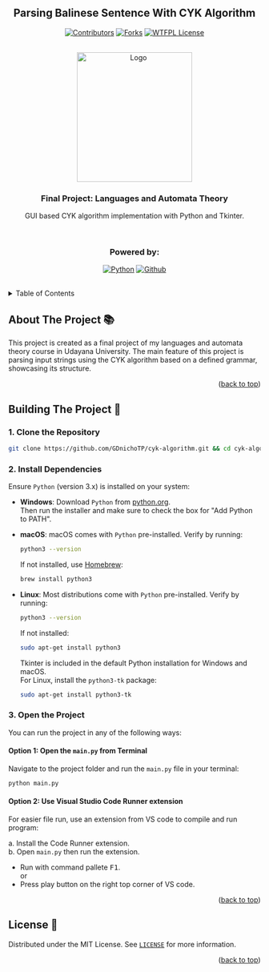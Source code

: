 <a name="readme-top"></a>

<div align="center">

## Parsing Balinese Sentence With CYK Algorithm

[![Contributors][contributors-shield]][contributors-url]
[![Forks][forks-shield]][forks-url]
[![WTFPL License][license-shield]][license-url]

</div>

<!-- PROJECT LOGO -->
</br>
<div align="center">
  <a href="https://www.unud.ac.id/">
    <img src="https://github.com/dash4k/tugas-akhir-alpro-1/assets/133938416/ff71757a-1b51-44b7-b14e-b53b061d9815" alt="Logo" width="230" height="259">
  </a>

  <h3 align="center">Final Project: Languages and Automata Theory</h3>

  <p align="center">
    GUI based CYK algorithm implementation with Python and Tkinter.
  </p>
</div>
</br>

<div align="center">
  
  ### Powered by:
  [![Python](https://img.shields.io/badge/Python-3776AB?logo=python&logoColor=white&style=for-the-badge)](https://www.python.org)
  [![Github][Github.com]][Github-url]
 
</div>
</br>

<!-- TABLE OF CONTENTS -->
<details>
  <summary>Table of Contents</summary>
  <ol>
    <li><a href="#about-the-project-">About The Project</a></li>
    <li><a href="#building-the-project-">Building The Project</a></li>
    <li><a href="#license-">License</a></li>
  </ol>
</details>

<!-- ABOUT THE PROJECT -->
## About The Project 📚
This project is created as a final project of my languages and automata theory course in Udayana University. The main feature of this project is parsing input strings using the CYK algorithm based on a defined grammar, showcasing its structure.

<p align="right">(<a href="#readme-top">back to top</a>)</p>

<!-- BUILDING THE PROJECT -->
## Building The Project 🍳

### 1. Clone the Repository
```bash
git clone https://github.com/GDnichoTP/cyk-algorithm.git && cd cyk-algorithm
```

### 2. Install Dependencies
Ensure `Python` (version 3.x) is installed on your system:

- **Windows**:
  Download `Python` from [python.org](https://www.python.org/downloads/).</br>
  Then run the installer and make sure to check the box for "Add Python to PATH".
  
- **macOS**:
  macOS comes with `Python` pre-installed. Verify by running:
  ```bash
  python3 --version
  ```
  If not installed, use [Homebrew](https://brew.sh/):
  ```bash
  brew install python3
  ```

- **Linux**:
  Most distributions come with `Python` pre-installed. Verify by running:
   ```bash
   python3 --version
   ```
  If not installed:
  ```bash
  sudo apt-get install python3
  ```
  Tkinter is included in the default Python installation for Windows and macOS.</br>
  For Linux, install the `python3-tk` package:
  ```bash
  sudo apt-get install python3-tk
  ```

### 3. Open the Project
You can run the project in any of the following ways:

#### Option 1: Open the `main.py` from Terminal
Navigate to the project folder and run the `main.py` file in your terminal:
```bash
python main.py
```

#### Option 2: Use Visual Studio Code Runner extension
For easier file run, use an extension from VS code to compile and run program:

a. Install the Code Runner extension.</br>
b. Open `main.py` then run the extension.</br>

- Run with command pallete <kbd>F1</kbd>.</br>
  or
- Press play button on the right top corner of VS code.

<p align="right">(<a href="#readme-top">back to top</a>)</p>

<!-- LICENSE -->
## License 📰

Distributed under the MIT License. See [`LICENSE`](./LICENSE) for more information.

<p align="right">(<a href="#readme-top">back to top</a>)</p>


<!-- MARKDOWN LINKS & IMAGES -->
<!-- https://www.markdownguide.org/basic-syntax/#reference-style-links -->
[contributors-shield]: https://img.shields.io/github/contributors/GDnichoTP/cyk-algorithm?style=flat-square&color=%23ADD8E6
[contributors-url]: https://github.com/GDnichoTP/cyk-algorithm/graphs/contributors
[forks-shield]: https://img.shields.io/github/forks/GDnichoTP/cyk-algorithm?style=flat-square&color=%23ADD8E6
[forks-url]: https://github.com/GDnichoTP/cyk-algorithm/forks
[license-shield]: https://img.shields.io/github/license/GDnichoTP/cyk-algorithm?style=flat-square&color=%23ADD8E6
[license-url]: https://github.com/GDnichoTP/cyk-algorithm/blob/main/LICENSE
[Github.com]: https://img.shields.io/badge/GitHub-181717.svg?style=for-the-badge&logo=GitHub&logoColor=white
[Github-url]: https://github.com/
